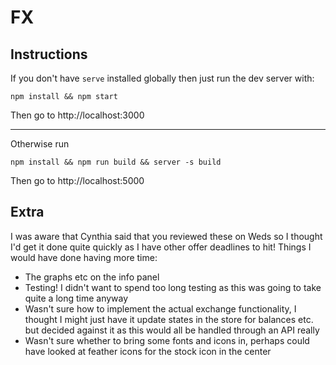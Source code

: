 # FX

## Instructions

If you don't have `serve` installed globally then just run the dev server with:

`npm install && npm start`

Then go to http://localhost:3000

---

Otherwise run

`npm install && npm run build && server -s build`

Then go to http://localhost:5000

## Extra

I was aware that Cynthia said that you reviewed these on Weds so I thought I'd get it done quite quickly as I have other offer deadlines to hit! Things I would have done having more time:

- The graphs etc on the info panel
- Testing! I didn't want to spend too long testing as this was going to take quite a long time anyway
- Wasn't sure how to implement the actual exchange functionality, I thought I might just have it update states in the store for balances etc. but decided against it as this would all be handled through an API really
- Wasn't sure whether to bring some fonts and icons in, perhaps could have looked at feather icons for the stock icon in the center
